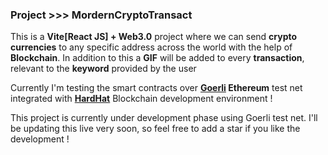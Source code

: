 <h3>Project >>> <b>MordernCryptoTransact</b></h3>

This is a <b>Vite[React JS] + Web3.0</b> project where we can send <b>crypto currencies</b> to any specific address across the world with the help of <b>Blockchain</b>.
In addition to this a <b>GIF</b> will be added to every <b>transaction</b>, relevant to the <b>keyword</b> provided by the user<br />

Currently I'm testing the smart contracts over <a href="https://goerlifaucet.com/"><b>Goerli</a> Ethereum</b> test net integrated with <a href="https://hardhat.org/"><b>HardHat</b></a> Blockchain development environment ! <br />

This project is currently under development phase using Goerli test net. I'll be updating this live very soon, so feel free to add a star if you like the development !<br />
